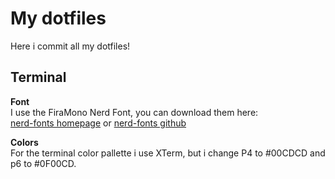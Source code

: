 # My dotfiles

Here i commit all my dotfiles!

## Terminal

**Font**\
I use the FiraMono Nerd Font, you can download them here:\
[nerd-fonts homepage](https://www.nerdfonts.com/font-downloads) or
[nerd-fonts github](https://github.com/ryanoasis/nerd-fonts)

**Colors**\
For the terminal color pallette i use XTerm, but i change P4 to #00CDCD
and p6 to #0F00CD.
